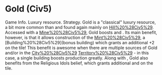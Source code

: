 # Gold (Civ5)

Game Info.
Luxury resource.
Strategy.
 Gold is a "classical" luxury resource, a bit more common than and found again mainly on [Hill%20%28Civ5%29](Hills). Accessed with a [Mine%20%28Civ5%29](Mine), Gold boosts and . Its main benefit, however, is that it allows construction of the [Mint%20%28Civ5%29](Mint), a [Building%20%28Civ5%29](bonus building) which grants an additional +2 on the tile! This benefit is awesome when there are multiple sources of Gold and/or in the [City%20%28Civ5%29](city's) [Territory%20%28Civ5%29](territory) - in this case, a single building boosts production greatly.
Along with , Gold also benefits from the Religious Idols belief, which grants additional and on the tile.